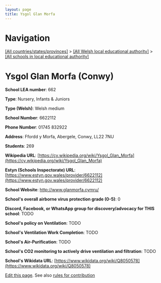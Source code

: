 ```yaml
---
layout: page
title: Ysgol Glan Morfa
---
```

# Navigation

[[All countries/states/provinces]](../../..) > [[All Welsh local educational authority]](../..) > [[All schools in local educational authority]](..)

# Ysgol Glan Morfa (Conwy)

**School LEA number**: 662

**Type**: Nursery, Infants & Juniors

**Type (Welsh)**: Welsh medium

**School Number**: 6622112

**Phone Number**: 01745 832922

**Address**: Ffordd y Morfa, Abergele, Conwy, LL22 7NU

**Students**: 269

**Wikipedia URL**: [https://cy.wikipedia.org/wiki/Ysgol_Glan_Morfa](https://cy.wikipedia.org/wiki/Ysgol_Glan_Morfa)

**Estyn (Schools Inspectorate) URL**: [https://www.estyn.gov.wales/provider/6622112](https://www.estyn.gov.wales/provider/6622112)

**School Website**: http://www.glanmorfa.cymru/

**School's overall airborne virus protection grade (0-5)**: 0

**Discord, Facebook, or WhatsApp group for discovery/advocacy for THIS school**: TODO

**School's policy on Ventilation**: TODO

**School's Ventilation Work Completion**: TODO

**School's Air-Purification**: TODO

**School's CO2 monitoring to actively drive ventilation and filtration**: TODO

**School's Wikidata URL**: [https://www.wikidata.org/wiki/Q8050578](https://www.wikidata.org/wiki/Q8050578)




[Edit this page](https://github.com/VentilationProject/Wales/edit/prif/./Conwy/Ysgol_Glan_Morfa.md). See also [rules for contribution](../../../contribution-rules/)